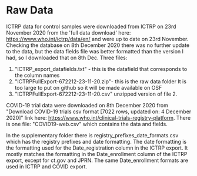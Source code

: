 
# Raw Data
ICTRP data for control samples were downloaded from ICTRP on 23rd November 2020 from the 'full data download' here: https://www.who.int/ictrp/data/en/ and were up to date on 23rd November. Checking the database on 8th December 2020 there was no further update to the data, but the data fields file was better formatted than the version I had, so I downloaded that on 8th Dec. Three files:

1. "ICTRP_export_datafields.txt" - this is the datafield that corresponds to the column names 
2. "ICTRPFullExport-672212-23-11-20.zip"- this is the raw data folder It is too large to put on github so it will be made available on OSF
3. "ICTRPFullExport-672212-23-11-20.csv" unzipped version of file 2.

COVID-19 trial data were downloaded on 8th December 2020 from "Download COVID-19 trials csv format [7022 rows, updated on: 4 December 2020]" link here: https://www.who.int/clinical-trials-registry-platform. There is one file: "COVID19-web.csv" which contains the data and fields.

In the supplementary folder there is 
registry_prefixes_date_formats.csv
which has the registry prefixes and date formatting. The date formatting is the formatting used for the Date_registration column in the ICTRP export. It mostly matches the formatting in the Date_enrollment column of the ICTRP export, except for ct.gov and JPRN. The same Date_enrollment formats are used in ICTRP and COVID export.




